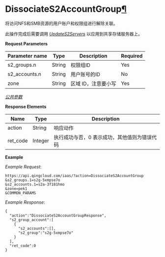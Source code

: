 ---
---

# DissociateS2AccountGroup[¶](#dissociates2accountgroup "永久链接至标题")

将访问NFS和SMB资源的用户账户和权限组进行解除关联。

此操作完成后需要调用 [_UpdateS2Servers_](update_s2_servers.html#api-update-s2-servers) 以应用到共享存储服务器上。

**Request Parameters**

| Parameter name | Type | Description | Required |
| --- | --- | --- | --- |
| s2_groups.n | String | 权限组ID | Yes |
| s2_accounts.n | String | 用户账号的ID | No |
| zone | String | 区域 ID，注意要小写 | Yes |

[_公共参数_](../../common/parameters.html#api-common-parameters)

**Response Elements**

| Name | Type | Description |
| --- | --- | --- |
| action | String | 响应动作 |
| ret_code | Integer | 执行成功与否，0 表示成功，其他值则为错误代码 |

**Example**

_Example Request_:

```
https://api.qingcloud.com/iaas/?action=DissociateS2AccountGroup
&s2_groups.1=s2g-5xmpse7o
&s2_accounts.1=s2a-3f181hmo
&zone=pek1
&COMMON_PARAMS
```

_Example Response_:

```
{
  "action":"DissociateS2AccountGroupResponse",
  "s2_group_account":[
    {
      "s2_accounts":[],
      "s2_group":"s2g-5xmpse7o"
    }
  ],
  "ret_code":0
}
```
